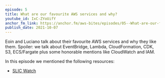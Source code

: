 ```yaml
---
episode: 5
title: What are our favourite AWS services and why?
youtube_id: IxC-ZYoUifY
anchor_fm_link: https://anchor.fm/aws-bites/episodes/05--What-are-our-favourite-AWS-services-and-why-e17nm17
publish_date: 2021-10-07
---
```



Eoin and Luciano talk about their favourite AWS services and why they like them. Spoiler: we talk about EventBridge, Lambda, CloudFormation, CDK, S3, ECS/Fargate plus some honorable mentions like CloudWatch and IAM.

In this episode we mentioned the following resources:

  - [SLIC Watch](https://github.com/fourTheorem/slic-watch/)
